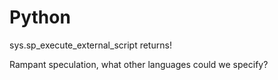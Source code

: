 # Python



sys.sp_execute_external_script returns!

Rampant speculation, what other languages could we specify?

